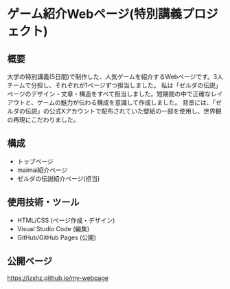 # ゲーム紹介Webページ(特別講義プロジェクト)

## 概要
大学の特別講義(5日間)で制作した、人気ゲームを紹介するWebページです。3人チームで分担し、それぞれが1ページずつ担当しました。
私は「ゼルダの伝説」ページのデザイン・文章・構造をすべて担当しました。短期間の中で正確なレイアウトと、ゲームの魅力が伝わる構成を意識して作成しました。
背景には、「ゼルダの伝説」の公式Xアカウントで配布されていた壁紙の一部を使用し、世界観の再現にこだわりました。

## 構成
- トップページ
- maimai紹介ページ
- ゼルダの伝説紹介ページ(担当)

## 使用技術・ツール
- HTML/CSS (ページ作成・デザイン)
- Visual Studio Code (編集)
- GitHub/GitHub Pages (公開)

## 公開ページ
https://izshz.github.io/my-webpage
